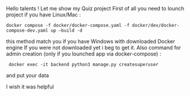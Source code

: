 Hello talents !
Let me show my Quiz project
First of all you need to lounch project 
if you have Linux/Mac :
```
docker compose -f docker/docker-compose.yaml -f docker/dev/docker-compose-dev.yaml up —build -d
```
this method match you if you have Windows with downloaded Docker engine
If you were not downloaded yet i beg to get it.
Also command for admin creation (only if you lounched app via docker-compose) :
```
 docker exec -it backend python3 manage.py createsuperuser
```
and put your data

I wish it was helpful 
